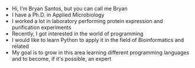 - Hi, I’m Bryan Santos, but you can call me Bryan
- I have a Ph.D. in Applied Microbiology
- I worked a lot in laboratory performing protein expression and purification experiments
- Recently, I got interested in the world of programming
- I would like to learn Python to apply it in the field of Bioinformatics and related
- My goal is to grow in this area learning different programming languages and to become, if it's possible, an expert

<!---
b2y4nS/b2y4nS is a ✨ special ✨ repository because its `README.md` (this file) appears on your GitHub profile.
You can click the Preview link to take a look at your changes.
--->

